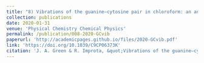 ```yaml
---
title: "8) Vibrations of the guanine–cytosine pair in chloroform: an anharmonic computational study"
collection: publications
date: 2020-01-31
venue: 'Physical Chemistry Chemical Physics'
permalink: /publication/008-2020-GCvib
paperurl: 'http://academicpages.github.io/files/2020-GCvib.pdf'
link: 'https://doi.org/10.1039/C9CP06373K'
citation: 'J. A. Green & R. Improta, &quot;Vibrations of the guanine–cytosine pair in chloroform: an anharmonic computational study&quot;, <i>Phys. Chem. Chem. Phys.</i>, 2020, <b>22</b>, 5509'
---
```

